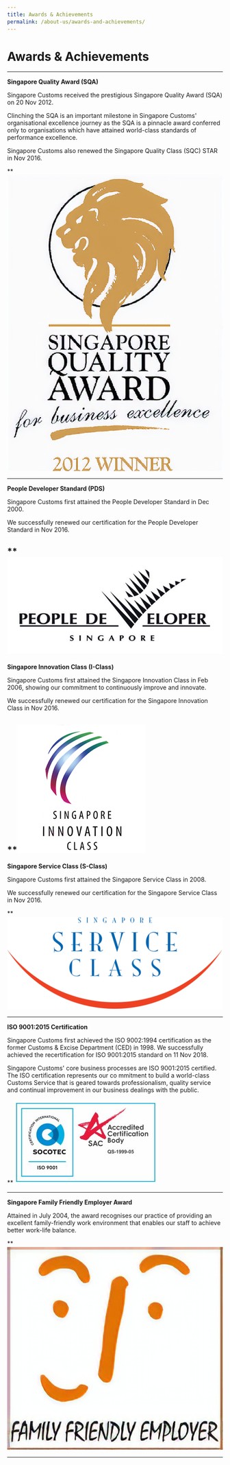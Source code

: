 ```yaml
---
title: Awards & Achievements
permalink: /about-us/awards-and-achievements/
---
```


# Awards & Achievements

---

**Singapore Quality Award (SQA)**

Singapore Customs received the prestigious Singapore Quality Award (SQA) on 20 Nov 2012.

Clinching the SQA is an important milestone in Singapore Customs' organisational excellence journey as the SQA is a pinnacle award conferred only to organisations which have attained world-class standards of performance excellence.

Singapore Customs also renewed the Singapore Quality Class (SQC) STAR in Nov 2016.

**![SQA](/images/sqa1.png) 

---

**People Developer Standard (PDS)**

Singapore Customs first attained the People Developer Standard in Dec 2000.

We successfully renewed our certification for the People Developer Standard in Nov 2016.

**![PDS](/images/pdss1.jpg) 
---

**Singapore Innovation Class (I-Class)**

Singapore Customs first attained the Singapore Innovation Class in Feb 2006, showing our commitment to continuously improve and innovate.

We successfully renewed our certification for the Singapore Innovation Class in Nov 2016.

**![SIC](/images/SIC.png) 
---

**Singapore Service Class (S-Class)**

Singapore Customs first attained the Singapore Service Class in 2008.

We successfully renewed our certification for the Singapore Service Class in Nov 2016.

**![ssc](/images/ssc1.jpg) 

---

**ISO 9001:2015 Certification**

Singapore Customs first achieved the ISO 9002:1994 certification as the former Customs & Excise Department (CED) in 1998. We successfully achieved the recertification for ISO 9001:2015 standard on 11 Nov 2018.

Singapore Customs' core business processes are ISO 9001:2015 certified. The ISO certification represents our co mmitment to build a world-class Customs Service that is geared towards professionalism, quality service and continual improvement in our business dealings with the public.

**![ISO](/images/iso.jpg) 

---

**Singapore Family Friendly Employer Award**

Attained in July 2004, the award recognises our practice of providing an excellent family-friendly work environment that enables our staff to achieve better work-life balance.

**![SFF](/images/FFE.jpg) 

---

